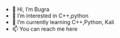 - 👋 Hi, I’m Bugra
- 👀 I’m interested in C++,python
- 🌱 I’m currently learning C++,Python, Kali
- 📫 You can reach me here


